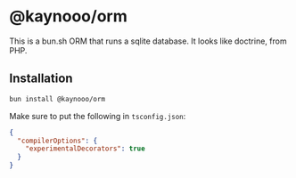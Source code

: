 # @kaynooo/orm

This is a bun.sh ORM that runs a sqlite database.
It looks like doctrine, from PHP.

## Installation

```bash
bun install @kaynooo/orm
```

Make sure to put the following in `tsconfig.json`:
```json
{
  "compilerOptions": {
    "experimentalDecorators": true
  }
}
```
